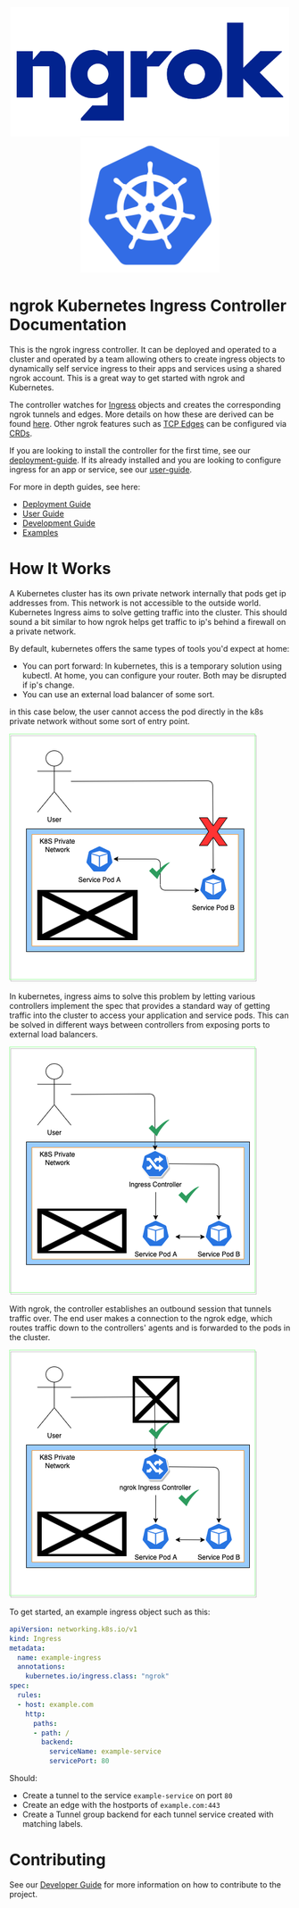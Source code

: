 <p align="center">
  <a href="https://ngrok.com">
    <img src="./assets/images/ngrok-blue-lrg.png" alt="ngrok Logo" width="500" url="https://ngrok.com" />
  </a>
  <a href="https://kubernetes.io/">
  <img src="./assets/images/Kubernetes-icon-color.svg.png" alt="Kubernetes logo" width="250" />
  </a>
</p>

# ngrok Kubernetes Ingress Controller Documentation

This is the ngrok ingress controller. It can be deployed and operated to a cluster and operated by a team allowing others to create ingress objects to dynamically self service ingress to their apps and services using a shared ngrok account. This is a great way to get started with ngrok and Kubernetes.

The controller watches for [Ingress](http://kubernetes.io/docs/user-guide/ingress/) objects and creates the corresponding ngrok tunnels and edges. More details on how these are derived can be found [here](./user-guide/ingress-to-edge-relationship.md). Other ngrok features such as [TCP Edges](TODO) can be configured via [CRDs](TODO).

If you are looking to install the controller for the first time, see our [deployment-guide](./TODO).
If its already installed and you are looking to configure ingress for an app or service, see our [user-guide](./TODO).

For more in depth guides, see here:
- [Deployment Guide](./deployment-guide/README.md)
- [User Guide](./user-guide/README.md)
- [Development Guide](./development-guide/README.md)
- [Examples](./examples/README.md)


# How It Works

A Kubernetes cluster has its own private network internally that pods get ip addresses from. This network is not accessible to the outside world. Kubernetes Ingress aims to solve getting traffic into the cluster. This should sound a bit similar to how ngrok helps get traffic to ip's behind a firewall on a private network.

By default, kubernetes offers the same types of tools you'd expect at home:
- You can port forward: In kubernetes, this is a temporary solution using kubectl. At home, you can configure your router. Both may be disrupted if ip's change.
- You can use an external load balancer of some sort.

in this case below, the user cannot access the pod directly in the k8s private network without some sort of entry point.

![k8s-basic](./assets/diagrams/index/k8s-basic-1.png)

In kubernetes, ingress aims to solve this problem by letting various controllers implement the spec that provides a standard way of getting traffic into the cluster to access your application and service pods. This can be solved in different ways between controllers from exposing ports to external load balancers.

![k8s-basic](./assets/diagrams/index/k8s-basic-2.png)

With ngrok, the controller establishes an outbound session that tunnels traffic over. The end user makes a connection to the ngrok edge, which routes traffic down to the controllers' agents and is forwarded to the pods in the cluster.

![k8s-basic](./assets/diagrams/index/k8s-basic-3.png)

To get started, an example ingress object such as this:

```yaml
apiVersion: networking.k8s.io/v1
kind: Ingress
metadata:
  name: example-ingress
  annotations:
    kubernetes.io/ingress.class: "ngrok"
spec:
  rules:
  - host: example.com
    http:
      paths:
      - path: /
        backend:
          serviceName: example-service
          servicePort: 80
```

Should:
- Create a tunnel to the service `example-service` on port `80`
- Create an edge with the hostports of `example.com:443`
- Create a Tunnel group backend for each tunnel service created with matching labels.


# Contributing

See our [Developer Guide](./development-guide/README.md) for more information on how to contribute to the project.
